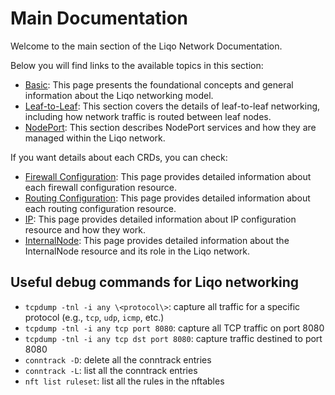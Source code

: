 # Main Documentation

Welcome to the main section of the Liqo Network Documentation.

Below you will find links to the available topics in this section:

- [Basic](basic.md): This page presents the foundational concepts and general information about the Liqo networking model.
- [Leaf-to-Leaf](leaftoleaf.md): This section covers the details of leaf-to-leaf networking, including how network traffic is routed between leaf nodes.
- [NodePort](nodeport.md): This section describes NodePort services and how they are managed within the Liqo network.

If you want details about each CRDs, you can check:

- [Firewall Configuration](../crds/firewall.md): This page provides detailed information about each firewall configuration resource.
- [Routing Configuration](../crds/routing.md): This page provides detailed information about each routing configuration resource.
- [IP](../crds/ip.md): This page provides detailed information about IP configuration resource and how they work.
- [InternalNode](../crds/internalnode.md): This page provides detailed information about the InternalNode resource and its role in the Liqo network.

## Useful debug commands for Liqo networking

- `tcpdump -tnl -i any \<protocol\>`: capture all traffic for a specific protocol (e.g., `tcp`, `udp`, `icmp`, etc.)
- `tcpdump -tnl -i any tcp port 8080`: capture all TCP traffic on port 8080
- `tcpdump -tnl -i any tcp dst port 8080`: capture traffic destined to port 8080
- `conntrack -D`: delete all the conntrack entries
- `conntrack -L`: list all the conntrack entries
- `nft list ruleset`: list all the rules in the nftables
